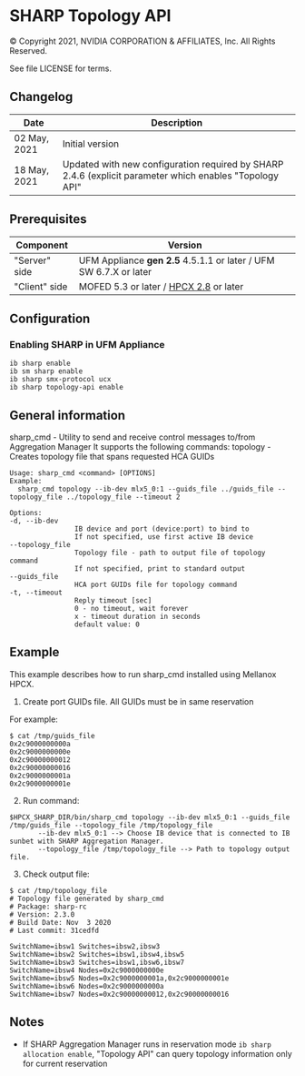 # SHARP Topology API

© Copyright 2021, NVIDIA CORPORATION & AFFILIATES, Inc. All Rights Reserved.

See file LICENSE for terms.

## Changelog
| Date                | Description                                                                                            |
| ------------------- | ---------------------------------------------------------                                              |
| 02 May, 2021        | Initial version                                                                                        |
| 18 May, 2021        | Updated with new configuration required by SHARP 2.4.6 (explicit parameter which enables "Topology API" |

## Prerequisites
| Component     | Version                                                                                |
| ------------- | ---------------------------------------------------------------------------------------|
| "Server" side | UFM Appliance __gen 2.5__ 4.5.1.1 or later / UFM SW 6.7.X  or later                    |
| "Client" side | MOFED 5.3 or later  /  [HPCX 2.8](https://docs.mellanox.com/display/HPCXv281) or later |

## Configuration

### Enabling SHARP in UFM Appliance

```
ib sharp enable
ib sm sharp enable
ib sharp smx-protocol ucx
ib sharp topology-api enable
```

## General information

sharp_cmd - Utility to send and receive control messages to/from Aggregation Manager
It supports the following commands:
  topology - Creates topology file that spans requested HCA GUIDs

```
Usage: sharp_cmd <command> [OPTIONS]
Example:
  sharp_cmd topology --ib-dev mlx5_0:1 --guids_file ../guids_file --topology_file ../topology_file --timeout 2

Options:
-d, --ib-dev
                IB device and port (device:port) to bind to
                If not specified, use first active IB device
--topology_file
                Topology file - path to output file of topology command
                If not specified, print to standard output
--guids_file
                HCA port GUIDs file for topology command
-t, --timeout
                Reply timeout [sec]
                0 - no timeout, wait forever
                x - timeout duration in seconds
                default value: 0
```

## Example
This example describes how to run sharp_cmd installed using Mellanox HPCX.

1. Create port GUIDs file. All GUIDs must be in same reservation

For example:
```
$ cat /tmp/guids_file
0x2c9000000000a
0x2c9000000000e
0x2c90000000012
0x2c90000000016
0x2c9000000001a
0x2c9000000001e
```

2. Run command:


```
$HPCX_SHARP_DIR/bin/sharp_cmd topology --ib-dev mlx5_0:1 --guids_file /tmp/guids_file --topology_file /tmp/topology_file
       --ib-dev mlx5_0:1 --> Choose IB device that is connected to IB sunbet with SHARP Aggregation Manager.
       --topology_file /tmp/topology_file --> Path to topology output file.
```

3. Check output file:


```
$ cat /tmp/topology_file
# Topology file generated by sharp_cmd
# Package: sharp-rc
# Version: 2.3.0
# Build Date: Nov  3 2020
# Last commit: 31cedfd

SwitchName=ibsw1 Switches=ibsw2,ibsw3
SwitchName=ibsw2 Switches=ibsw1,ibsw4,ibsw5
SwitchName=ibsw3 Switches=ibsw1,ibsw6,ibsw7
SwitchName=ibsw4 Nodes=0x2c9000000000e
SwitchName=ibsw5 Nodes=0x2c9000000001a,0x2c9000000001e
SwitchName=ibsw6 Nodes=0x2c9000000000a
SwitchName=ibsw7 Nodes=0x2c90000000012,0x2c90000000016
```

## Notes
- If SHARP Aggregation Manager runs in reservation mode `ib sharp allocation enable`, "Topology API" can query topology information only for current reservation

